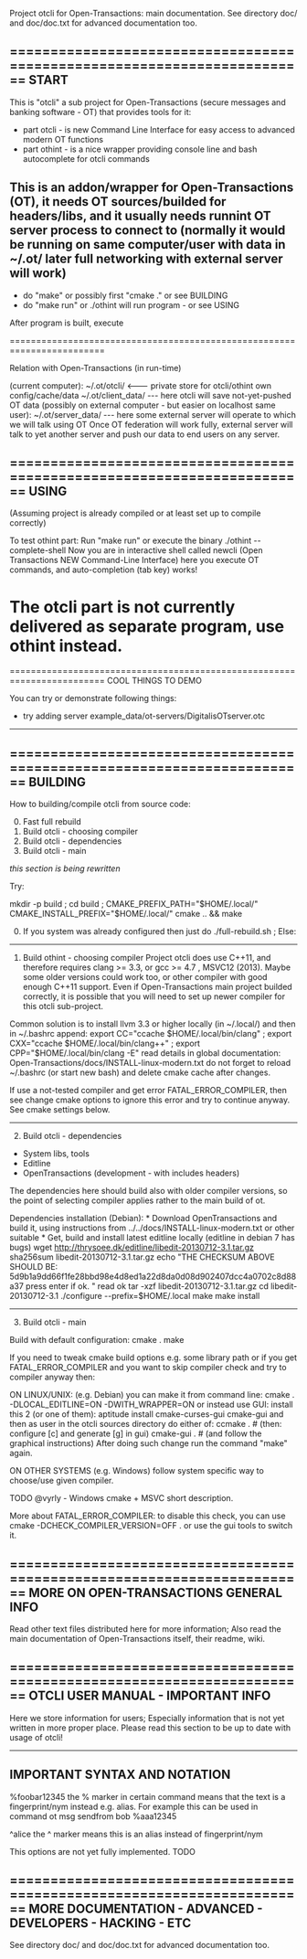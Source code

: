 
Project otcli for Open-Transactions: main documentation.
See directory doc/ and doc/doc.txt for advanced documentation too.


========================================================================
START
------------------------------------------------------------------------
This is "otcli" a sub project for Open-Transactions (secure messages and banking software - OT)
that provides tools for it:
* part otcli - is new Command Line Interface for easy access to advanced modern OT functions
* part othint - is a nice wrapper providing console line and bash autocomplete for otcli commands

This is an addon/wrapper for Open-Transactions (OT), it needs OT sources/builded for headers/libs,
and it usually needs runnint OT server process to connect to (normally it would be running
on same computer/user with data in ~/.ot/ later full networking with external server will work)
------------------------------------------------------------------------
* do "make" or possibly first "cmake ." or see BUILDING
* do "make run" or ./othint will run program - or see USING

After program is built, execute

========================================================================

Relation with Open-Transactions (in run-time)

(current computer):
~/.ot/otcli/ <--- private store for otcli/othint own config/cache/data
~/.ot/client_data/ --- here otcli will save not-yet-pushed OT data
(possibly on external computer - but easier on localhost same user):
~/.ot/server_data/ --- here some external server will operate to which we will talk using OT
Once OT federation will work fully, external server will talk to yet another server and push
our data to end users on any server.


========================================================================
USING
------------------------------------------------------------------------
(Assuming project is already compiled or at least set up to compile correctly)

To test othint part:
Run "make run" or execute the binary ./othint --complete-shell
Now you are in interactive shell called
newcli (Open Transactions NEW Command-Line Interface)
here you execute OT commands, and auto-completion (tab key) works!

The otcli part is not currently delivered as separate program, use othint instead.
========================================================================

========================================================================
COOL THINGS TO DEMO

You can try or demonstrate following things:
* try adding server example_data/ot-servers/DigitalisOTserver.otc
------------------------------------------------------------------------

========================================================================
BUILDING
------------------------------------------------------------------------

How to building/compile otcli from source code:

0) Fast full rebuild
1) Build otcli - choosing compiler
2) Build otcli - dependencies
3) Build otcli - main

_this section is being rewritten_

Try:

mkdir -p build ; cd build ; CMAKE_PREFIX_PATH="$HOME/.local/" CMAKE_INSTALL_PREFIX="$HOME/.local/" cmake .. && make 

0) If you system was already configured then just do ./full-rebuild.sh ; Else:

---------------------------------------
1) Build othint - choosing compiler
Project otcli does use C++11, and therefore requires clang >= 3.3, or gcc >= 4.7 , MSVC12 (2013).
Maybe some older versions could work too, or other compiler with good enough C++11 support.
Even if Open-Transactions main project builded correctly, it is possible that you will need
to set up newer compiler for this otcli sub-project.

Common solution is to install llvm 3.3 or higher locally (in ~/.local/) and then in ~/.bashrc append:
export CC="ccache $HOME/.local/bin/clang" ; export CXX="ccache $HOME/.local/bin/clang++" ; export CPP="$HOME/.local/bin/clang -E"
read details in global documentation: Open-Transactions/docs/INSTALL-linux-modern.txt
do not forget to reload ~/.bashrc (or start new bash) and delete cmake cache after changes.

If use a not-tested compiler and get error FATAL_ERROR_COMPILER, then see change cmake options
to ignore this error and try to continue anyway. See cmake settings below.

---------------------------------------
2) Build otcli - dependencies
- System libs, tools
- Editline
- OpenTransactions (development - with includes headers)

The dependencies here should build also with older compiler versions, so the point of selecting
compiler applies rather to the main build of ot.

Dependencies installation (Debian):
	* Download OpenTransactions and build it, using instructions from  ../../docs/INSTALL-linux-modern.txt or other suitable
	* Get, build and install latest editline locally (editline in debian 7 has bugs)
		wget http://thrysoee.dk/editline/libedit-20130712-3.1.tar.gz
		sha256sum libedit-20130712-3.1.tar.gz
		echo "THE CHECKSUM ABOVE SHOULD BE: 5d9b1a9dd66f1fe28bbd98e4d8ed1a22d8da0d08d902407dcc4a0702c8d88a37  press enter if ok. "
		read ok
		tar -xzf libedit-20130712-3.1.tar.gz
		cd libedit-20130712-3.1
		./configure --prefix=$HOME/.local
		make
		make install

---------------------------------------
3) Build otcli - main

Build with default configuration:
	cmake .
	make

If you need to tweak cmake build options e.g. some library path
or if you get FATAL_ERROR_COMPILER and you want to skip compiler
check and try to compiler anyway then:

ON LINUX/UNIX: (e.g. Debian)
you can make it from command line:
	cmake . -DLOCAL_EDITLINE=ON -DWITH_WRAPPER=ON
or instead use GUI: install this 2 (or one of them):
	aptitude install cmake-curses-gui cmake-gui
and then as user in the otcli sources directory do either of:
	ccmake .     # (then: configure [c] and generate [g] in gui)
	cmake-gui .  # (and follow the graphical instructions)
After doing such change run the command "make" again.

ON OTHER SYSTEMS (e.g. Windows)
follow system specific way to choose/use given compiler.

TODO @vyrly - Windows cmake + MSVC short description.

More about FATAL_ERROR_COMPILER:
to disable this check, you can use
	cmake  -DCHECK_COMPILER_VERSION=OFF .
or use the gui tools to switch it.

========================================================================
MORE ON OPEN-TRANSACTIONS GENERAL INFO
------------------------------------------------------------------------

Read other text files distributed here for more information;
Also read the main documentation of Open-Transactions itself, their readme, wiki.


========================================================================
OTCLI USER MANUAL - IMPORTANT INFO
------------------------------------------------------------------------

Here we store information for users;
Especially information that is not yet written in more proper place.
Please read this section to be up to date with usage of otcli!

------------------------------------------------------------------------
IMPORTANT SYNTAX AND NOTATION
------------------------------------------------------------------------

%foobar12345 the % marker in certain command means that the text is a fingerprint/nym instead e.g. alias.
For example this can be used in command ot msg sendfrom bob %aaa12345

^alice the ^ marker means this is an alias instead of fingerprint/nym

This options are not yet fully implemented. TODO



========================================================================
MORE DOCUMENTATION - ADVANCED - DEVELOPERS - HACKING - ETC
------------------------------------------------------------------------

See directory doc/ and doc/doc.txt for advanced documentation too.


